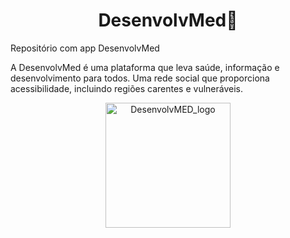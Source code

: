  <h1 align="center">
  DesenvolvMed🚀
</h1>
Repositório com app DesenvolvMed

A DesenvolvMed é uma plataforma que leva saúde, informação e desenvolvimento para todos. Uma rede social que proporciona acessibilidade, incluindo regiões carentes e vulneráveis.

<p align="center">
  <a href="https://media.discordapp.net/attachments/1010252851378913290/1024752819384893460/desenvolvmedlogov2.png?width=364&height=364" target="blank"><img src="https://media.discordapp.net/attachments/1010252851378913290/1024752819384893460/desenvolvmedlogov2.png?width=364&height=364"" width="200" alt="DesenvolvMED_logo" /></a>
</p>
